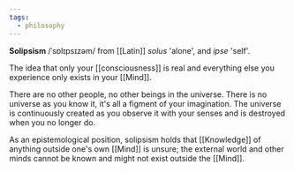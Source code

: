```yaml
---
tags:
  - philosophy
---
```

**Solipsism** /ˈsɒlɪpsɪzəm/ from [[Latin]] _solus_ 'alone', and _ipse_ 'self'.

The idea that only your [[consciousness]] is real and everything else you experience only exists in your [[Mind]].

There are no other people, no other beings in the universe. There is no universe as you know it, it's all a figment of your imagination. The universe is continuously created as you observe it with your senses and is destroyed when you no longer do.

As an epistemological position, solipsism holds that [[Knowledge]] of anything outside one's own [[Mind]] is unsure; the external world and other minds cannot be known and might not exist outside the [[Mind]].
